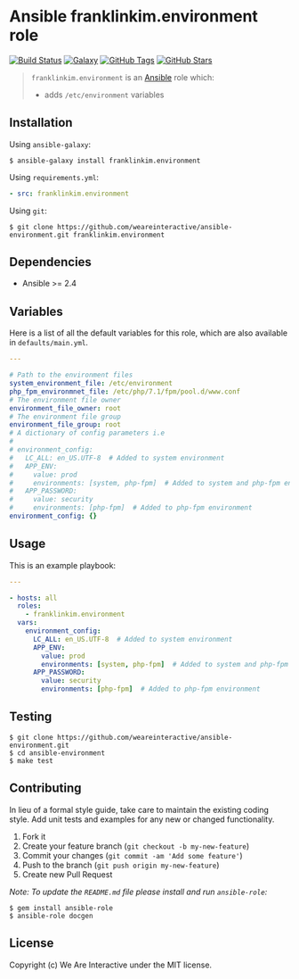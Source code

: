 # Ansible franklinkim.environment role

[![Build Status](https://img.shields.io/travis/weareinteractive/ansible-environment.svg)](https://travis-ci.org/weareinteractive/ansible-environment)
[![Galaxy](http://img.shields.io/badge/galaxy-weareinteractive.environment-blue.svg)](https://galaxy.ansible.com/weareinteractive/environment)
[![GitHub Tags](https://img.shields.io/github/tag/weareinteractive/ansible-environment.svg)](https://github.com/weareinteractive/ansible-environment)
[![GitHub Stars](https://img.shields.io/github/stars/weareinteractive/ansible-environment.svg)](https://github.com/weareinteractive/ansible-environment)

> `franklinkim.environment` is an [Ansible](http://www.ansible.com) role which:
>
> * adds `/etc/environment` variables

## Installation

Using `ansible-galaxy`:

```shell
$ ansible-galaxy install franklinkim.environment
```

Using `requirements.yml`:

```yaml
- src: franklinkim.environment
```

Using `git`:

```shell
$ git clone https://github.com/weareinteractive/ansible-environment.git franklinkim.environment
```

## Dependencies

* Ansible >= 2.4

## Variables

Here is a list of all the default variables for this role, which are also available in `defaults/main.yml`.

```yaml
---

# Path to the environment files
system_environment_file: /etc/environment
php_fpm_environmnet_file: /etc/php/7.1/fpm/pool.d/www.conf
# The environment file owner
environment_file_owner: root
# The environment file group
environment_file_group: root
# A dictionary of config parameters i.e
#
# environment_config:
#   LC_ALL: en_US.UTF-8  # Added to system environment
#   APP_ENV: 
#     value: prod
#     environments: [system, php-fpm]  # Added to system and php-fpm environments
#   APP_PASSWORD:
#     value: security
#     environments: [php-fpm]  # Added to php-fpm environment
environment_config: {}

```


## Usage

This is an example playbook:

```yaml
---

- hosts: all
  roles:
    - franklinkim.environment
  vars:
    environment_config:
      LC_ALL: en_US.UTF-8  # Added to system environment
      APP_ENV: 
        value: prod
        environments: [system, php-fpm]  # Added to system and php-fpm environments
      APP_PASSWORD:
        value: security
        environments: [php-fpm]  # Added to php-fpm environment

```


## Testing

```shell
$ git clone https://github.com/weareinteractive/ansible-environment.git
$ cd ansible-environment
$ make test
```

## Contributing
In lieu of a formal style guide, take care to maintain the existing coding style. Add unit tests and examples for any new or changed functionality.

1. Fork it
2. Create your feature branch (`git checkout -b my-new-feature`)
3. Commit your changes (`git commit -am 'Add some feature'`)
4. Push to the branch (`git push origin my-new-feature`)
5. Create new Pull Request

*Note: To update the `README.md` file please install and run `ansible-role`:*

```shell
$ gem install ansible-role
$ ansible-role docgen
```

## License
Copyright (c) We Are Interactive under the MIT license.
